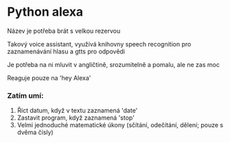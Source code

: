 # Python alexa

Název je potřeba brát s velkou rezervou

Takový voice assistant, využívá knihovny speech recognition pro zaznamenávání hlasu a gtts pro odpovědi

Je potřeba na ni mluvit v angličtině, srozumitelně a pomalu, ale ne zas moc

Reaguje pouze na 'hey Alexa'

### Zatím umí:

1. Říct datum, když v textu zaznamená 'date'
2. Zastavit program, když zaznamená 'stop'
3. Velmi jednoduché matematické úkony (sčítání, odečítání, dělení; pouze s dvěma čísly)
